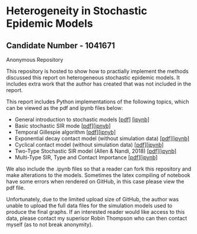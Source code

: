 # Heterogeneity in Stochastic Epidemic Models
## Candidate Number -  1041671

Anonymous Repository

This repository is hosted to show how to practially implement the methods discussed this report on heterogeneous stochastic epidemic models. It includes extra work that the author has created that was not included in the report. 

This report includes Python implementations of the following topics, which can be viewed as the pdf and ipynb files below:
- General introduction to stochastic models [[pdf]](https://github.com/thomasarmstrong98/epidemic_modelling/blob/master/pdf_of_notebooks/intro_stochastic_models.pdf) [[ipynb]](https://github.com/thomasarmstrong98/epidemic_modelling/blob/master/pdf_of_notebooks/intro_stochastic_models.ipynb)
- Basic stochastic SIR mode [[pdf]](https://github.com/thomasarmstrong98/epidemic_modelling/blob/master/pdf_of_notebooks/basic_stochastic_sir.pdf)[[ipnyb]](https://github.com/thomasarmstrong98/epidemic_modelling/blob/master/pdf_of_notebooks/basic_stochastic_sir.ipynb)
- Temporal Gillespie algorithm [[pdf]](https://github.com/thomasarmstrong98/epidemic_modelling/blob/master/pdf_of_notebooks/time_dependent_gillespie.pdf)[[ipnyb]](https://github.com/thomasarmstrong98/epidemic_modelling/blob/master/pdf_of_notebooks/time_dependent_gillespie.pdf)
- Exponential decay contact model (without simulation data) [[pdf]](https://github.com/thomasarmstrong98/epidemic_modelling/blob/master/pdf_of_notebooks/exponential_contact_model.pdf)[[ipynb]](https://github.com/thomasarmstrong98/epidemic_modelling/blob/master/pdf_of_notebooks/exponential_contact_model.ipynb)
- Cyclical contact model (without simulation data) [[pdf]](https://github.com/thomasarmstrong98/epidemic_modelling/blob/master/pdf_of_notebooks/cosine_contact_model.pdf)[[ipynb]](https://github.com/thomasarmstrong98/epidemic_modelling/blob/master/pdf_of_notebooks/cosine_contact_model.ipynb)
- Two-Type Stochastic SIR model (Allen & Nandi, 2018) [[pdf]](https://github.com/thomasarmstrong98/epidemic_modelling/blob/master/pdf_of_notebooks/stochastic_two_group_model.pdf)[[ipynb]](https://github.com/thomasarmstrong98/epidemic_modelling/blob/master/pdf_of_notebooks/stochastic_two_group_model.ipynb)
- Multi-Type SIR, Type and Contact Importance [[pdf]](https://github.com/thomasarmstrong98/epidemic_modelling/blob/master/pdf_of_notebooks/e_val_multi_group_model.pdf)[[ipynb]](https://github.com/thomasarmstrong98/epidemic_modelling/blob/master/pdf_of_notebooks/e_val_multi_group_model.ipynb)

We also include the .ipynb files so that a reader can fork this repository and make alterations to the models. Sometimes the latex compiling of notebook have some errors when rendered on GitHub, in this case please view the pdf file.

Unfortunately, due to the limited upload size of GitHub, the author was unable to upload the full data files for the simulation models used to produce the final graphs. If an interested reader would like access to this data, please contact my superisor Robin Thompson who can then contact myself (as to not break anonymity). 
